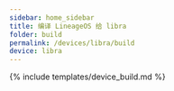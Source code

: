 ```yaml
---
sidebar: home_sidebar
title: 编译 LineageOS 给 libra
folder: build
permalink: /devices/libra/build
device: libra
---
```

{% include templates/device_build.md %}
